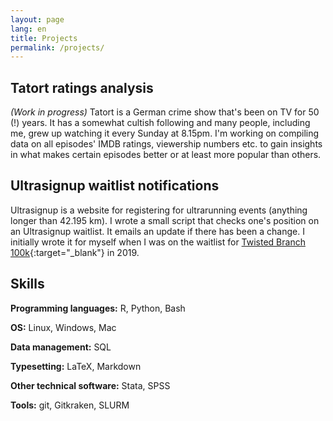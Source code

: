 ```yaml
---
layout: page
lang: en
title: Projects
permalink: /projects/
---
```


## Tatort ratings analysis

*(Work in progress)* Tatort is a German crime show that's been on TV for 50 (!) years. It has a somewhat cultish following and many people, including me, grew up watching it every Sunday at 8.15pm. I'm working on compiling data on all episodes' IMDB ratings, viewership numbers etc. to gain insights in what makes certain episodes better or at least more popular than others.


## Ultrasignup waitlist notifications

Ultrasignup is a website for registering for ultrarunning events (anything longer than 42.195 km). I wrote a small script that checks one's position on an Ultrasignup waitlist. It emails an update if there has been a change. I initially wrote it for myself when I was on the waitlist for [Twisted Branch 100k](http://twistedbranchtrail.com/){:target="_blank"} in 2019.

## Skills

**Programming languages:** R, Python, Bash

**OS:** Linux, Windows, Mac

**Data management:** SQL

**Typesetting:** LaTeX, Markdown

**Other technical software:** Stata, SPSS

**Tools:** git, Gitkraken, SLURM
